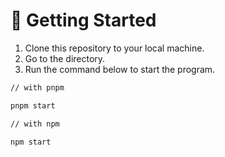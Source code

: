 # 🚀 Getting Started

1. Clone this repository to your local machine.
2. Go to the directory.
3. Run the command below to start the program.

```bash
// with pnpm

pnpm start

// with npm

npm start
```
